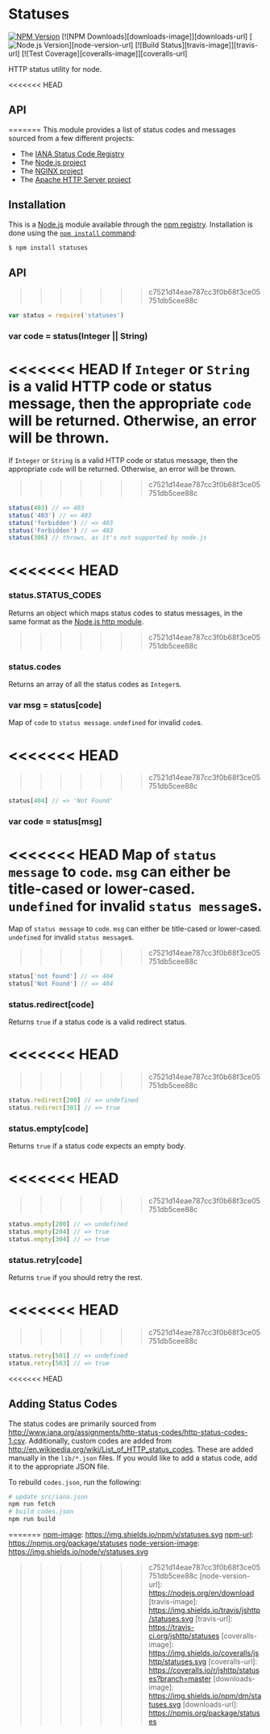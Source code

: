 # Statuses

[![NPM Version][npm-image]][npm-url]
[![NPM Downloads][downloads-image]][downloads-url]
[![Node.js Version][node-version-image]][node-version-url]
[![Build Status][travis-image]][travis-url]
[![Test Coverage][coveralls-image]][coveralls-url]

HTTP status utility for node.

<<<<<<< HEAD
## API

=======
This module provides a list of status codes and messages sourced from
a few different projects:

  * The [IANA Status Code Registry](https://www.iana.org/assignments/http-status-codes/http-status-codes.xhtml)
  * The [Node.js project](https://nodejs.org/)
  * The [NGINX project](https://www.nginx.com/)
  * The [Apache HTTP Server project](https://httpd.apache.org/)

## Installation

This is a [Node.js](https://nodejs.org/en/) module available through the
[npm registry](https://www.npmjs.com/). Installation is done using the
[`npm install` command](https://docs.npmjs.com/getting-started/installing-npm-packages-locally):

```sh
$ npm install statuses
```

## API

<!-- eslint-disable no-unused-vars -->

>>>>>>> c7521d14eae787cc3f0b68f3ce05751db5cee88c
```js
var status = require('statuses')
```

### var code = status(Integer || String)

<<<<<<< HEAD
If `Integer` or `String` is a valid HTTP code or status message, then the appropriate `code` will be returned. Otherwise, an error will be thrown.
=======
If `Integer` or `String` is a valid HTTP code or status message, then the
appropriate `code` will be returned. Otherwise, an error will be thrown.

<!-- eslint-disable no-undef -->
>>>>>>> c7521d14eae787cc3f0b68f3ce05751db5cee88c

```js
status(403) // => 403
status('403') // => 403
status('forbidden') // => 403
status('Forbidden') // => 403
status(306) // throws, as it's not supported by node.js
```

<<<<<<< HEAD
=======
### status.STATUS_CODES

Returns an object which maps status codes to status messages, in
the same format as the
[Node.js http module](https://nodejs.org/dist/latest/docs/api/http.html#http_http_status_codes).

>>>>>>> c7521d14eae787cc3f0b68f3ce05751db5cee88c
### status.codes

Returns an array of all the status codes as `Integer`s.

### var msg = status[code]

Map of `code` to `status message`. `undefined` for invalid `code`s.

<<<<<<< HEAD
=======
<!-- eslint-disable no-undef, no-unused-expressions -->

>>>>>>> c7521d14eae787cc3f0b68f3ce05751db5cee88c
```js
status[404] // => 'Not Found'
```

### var code = status[msg]

<<<<<<< HEAD
Map of `status message` to `code`. `msg` can either be title-cased or lower-cased. `undefined` for invalid `status message`s.
=======
Map of `status message` to `code`. `msg` can either be title-cased or
lower-cased. `undefined` for invalid `status message`s.

<!-- eslint-disable no-undef, no-unused-expressions -->
>>>>>>> c7521d14eae787cc3f0b68f3ce05751db5cee88c

```js
status['not found'] // => 404
status['Not Found'] // => 404
```

### status.redirect[code]

Returns `true` if a status code is a valid redirect status.

<<<<<<< HEAD
=======
<!-- eslint-disable no-undef, no-unused-expressions -->

>>>>>>> c7521d14eae787cc3f0b68f3ce05751db5cee88c
```js
status.redirect[200] // => undefined
status.redirect[301] // => true
```

### status.empty[code]

Returns `true` if a status code expects an empty body.

<<<<<<< HEAD
=======
<!-- eslint-disable no-undef, no-unused-expressions -->

>>>>>>> c7521d14eae787cc3f0b68f3ce05751db5cee88c
```js
status.empty[200] // => undefined
status.empty[204] // => true
status.empty[304] // => true
```

### status.retry[code]

Returns `true` if you should retry the rest.

<<<<<<< HEAD
=======
<!-- eslint-disable no-undef, no-unused-expressions -->

>>>>>>> c7521d14eae787cc3f0b68f3ce05751db5cee88c
```js
status.retry[501] // => undefined
status.retry[503] // => true
```

<<<<<<< HEAD
## Adding Status Codes

The status codes are primarily sourced from http://www.iana.org/assignments/http-status-codes/http-status-codes-1.csv.
Additionally, custom codes are added from http://en.wikipedia.org/wiki/List_of_HTTP_status_codes.
These are added manually in the `lib/*.json` files.
If you would like to add a status code, add it to the appropriate JSON file.

To rebuild `codes.json`, run the following:

```bash
# update src/iana.json
npm run fetch
# build codes.json
npm run build
```

[npm-image]: https://img.shields.io/npm/v/statuses.svg
[npm-url]: https://npmjs.org/package/statuses
[node-version-image]: https://img.shields.io/badge/node.js-%3E%3D_0.6-brightgreen.svg
=======
[npm-image]: https://img.shields.io/npm/v/statuses.svg
[npm-url]: https://npmjs.org/package/statuses
[node-version-image]: https://img.shields.io/node/v/statuses.svg
>>>>>>> c7521d14eae787cc3f0b68f3ce05751db5cee88c
[node-version-url]: https://nodejs.org/en/download
[travis-image]: https://img.shields.io/travis/jshttp/statuses.svg
[travis-url]: https://travis-ci.org/jshttp/statuses
[coveralls-image]: https://img.shields.io/coveralls/jshttp/statuses.svg
[coveralls-url]: https://coveralls.io/r/jshttp/statuses?branch=master
[downloads-image]: https://img.shields.io/npm/dm/statuses.svg
[downloads-url]: https://npmjs.org/package/statuses
